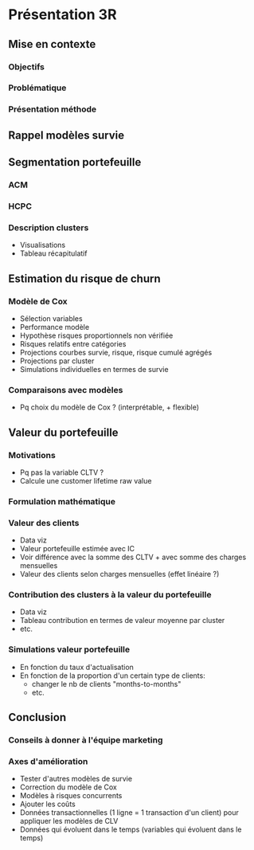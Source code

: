 # Présentation 3R

## Mise en contexte

### Objectifs 

### Problématique 

### Présentation méthode

## Rappel modèles survie 

## Segmentation portefeuille

### ACM

### HCPC

### Description clusters 

- Visualisations
- Tableau récapitulatif 

## Estimation du risque de churn 

### Modèle de Cox

- Sélection variables
- Performance modèle
- Hypothèse risques proportionnels non vérifiée
- Risques relatifs entre catégories
- Projections courbes survie, risque, risque cumulé agrégés
- Projections par cluster 
- Simulations individuelles en termes de survie 

### Comparaisons avec modèles 

- Pq choix du modèle de Cox ? (interprétable, + flexible)

## Valeur du portefeuille 

### Motivations

- Pq pas la variable CLTV ?
- Calcule une customer lifetime raw value 

### Formulation mathématique 

### Valeur des clients 

- Data viz
- Valeur portefeuille estimée avec IC
- Voir différence avec la somme des CLTV + avec somme des charges mensuelles 
- Valeur des clients selon charges mensuelles (effet linéaire ?)

### Contribution des clusters à la valeur du portefeuille

- Data viz
- Tableau contribution en termes de valeur moyenne par cluster 
- etc.

### Simulations valeur portefeuille

- En fonction du taux d'actualisation 
- En fonction de la proportion d'un certain type de clients:
  - changer le nb de clients "months-to-months"
  - etc.
  
## Conclusion

### Conseils à donner à l'équipe marketing

### Axes d'amélioration 

- Tester d'autres modèles de survie
- Correction du modèle de Cox
- Modèles à risques concurrents 
- Ajouter les coûts 
- Données transactionnelles (1 ligne = 1 transaction d'un client) pour appliquer les modèles de CLV 
- Données qui évoluent dans le temps (variables qui évoluent dans le temps)
  

